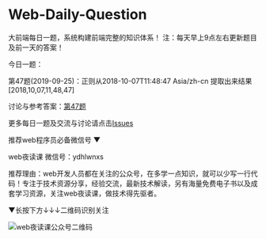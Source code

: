 # Web-Daily-Question
大前端每日一题，系统构建前端完整的知识体系！
注：每天早上9点左右更新题目及前一天的答案！

今日一题：  

第47题(2019-09-25)：正则从2018-10-07T11:48:47 Asia/zh-cn 提取出来结果[2018,10,07,11,48,47]

讨论与参考答案：[第47题](https://github.com/qappleh/Web-Daily-Question/issues/49)
  
更多每日一题及交流与讨论请点击[Issues](https://github.com/qappleh/Web-Daily-Question/issues)

推荐web程序员必备微信号 
▼

web夜读课
微信号：ydhlwnxs

推荐理由：web开发人员都在关注的公众号，在多学一点知识，就可以少写一行代码！专注于技术资源分享，经验交流，最新技术解读，另有海量免费电子书以及成套学习资源，关注web夜读课，做技术得先驱者。

 ▼长按下方↓↓↓二维码识别关注
 
![web夜读课公众号二维码](https://github.com/qappleh/Web-Daily-Question/blob/master/qrcode_for_gh_64b8beeaaf09_344.jpg)
